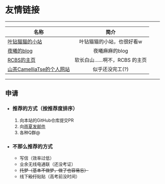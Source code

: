 # 友情链接
---
| 名称 | 简介 |
| ------------- | :-----------: |
| [叶钻猫猫的小站](https://raineko.net)        |      叶钻猫猫的小站，也很好看w      |
| [夜曦的blog](https://www.yorushi.com/) | 夜曦麻麻的blog |
| [RCBS的主页](https://bousai.cn/) | 软长白山……啊不，RCBS 的主页 |
| [山茶CamelliaTse的个人网站](https://camelliatse.yuanchu.link) | 似乎还没完工(?) |
---
## 申请
- ### 推荐的方式（按推荐度排序）
    1. 向本站的GitHub仓库提交PR
    2. 向[雨夏发邮件](mailto:rainsummertse@outlook.com)
    3. 各种Q群@
- ### 不那么推荐的方式
    - 写信（效率过低）
    - 业余无线电通联（还没考证）
    - ~~托梦（基本不做梦，做了也容易忘）~~
    - 线下~~殴打~~贴贴（高考前没时间）

